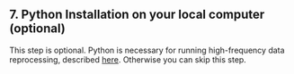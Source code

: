 ## 7. Python Installation on your local computer (optional)

This step is optional. Python is necessary for running high-frequency data reprocessing, described [here](https://github.com/CANFLUX/EddyPro_API/blob/main/README.md). Otherwise you can skip this step. 
